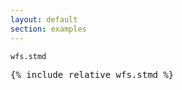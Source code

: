 ```yaml
---
layout: default
section: examples
---
```


<div class="text-end"><code>wfs.stmd</code></div>
<pre>
{% include_relative wfs.stmd %}
</pre>